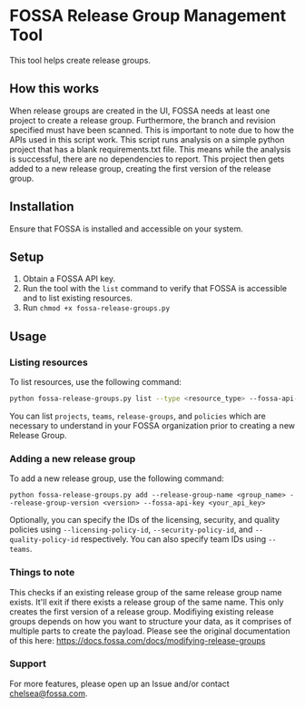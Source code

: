 # FOSSA Release Group Management Tool

This tool helps create release groups.

## How this works

When release groups are created in the UI, FOSSA needs at least one project to create a release group. Furthermore, the branch and revision specified must have been scanned. This is important to note due to how the APIs used in this script work. This script runs analysis on a simple python project that has a blank requirements.txt file. This means while the analysis is successful, there are no dependencies to report. This project then gets added to a new release group, creating the first version of the release group.

## Installation

Ensure that FOSSA is installed and accessible on your system.

## Setup

1. Obtain a FOSSA API key.
2. Run the tool with the `list` command to verify that FOSSA is accessible and to list existing resources.
3. Run `chmod +x fossa-release-groups.py`

## Usage

### Listing resources

To list resources, use the following command:

```bash
python fossa-release-groups.py list --type <resource_type> --fossa-api-key <your_api_key>
```

You can list `projects`, `teams`, `release-groups`, and `policies` which are necessary to understand in your FOSSA organization prior to creating a new Release Group.

### Adding a new release group

To add a new release group, use the following command:

```
python fossa-release-groups.py add --release-group-name <group_name> --release-group-version <version> --fossa-api-key <your_api_key>
```

Optionally, you can specify the IDs of the licensing, security, and quality policies using `--licensing-policy-id`, `--security-policy-id`, and `--quality-policy-id` respectively. You can also specify team IDs using `--teams`.

### Things to note

This checks if an existing release group of the same release group name exists. It'll exit if there exists a release group of the same name. This only creates the first version of a release group. Modifiying existing release groups depends on how you want to structure your data, as it comprises of multiple parts to create the payload.
Please see the original documentation of this here: https://docs.fossa.com/docs/modifying-release-groups

### Support
For more features, please open up an Issue and/or contact chelsea@fossa.com.
